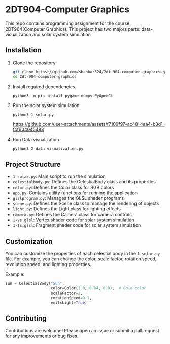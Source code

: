 # 2DT904-Computer Graphics

This repo contains programming assignment for the course 2DT904(Computer Graphics). This project has two majors parts: data-visualization and solar system simulation

## Installation

1. Clone the repository:
   ```bash
   git clone https://github.com/shankar524/2dt-904-computer-graphics.git
   cd 2dt-904-computer-graphics
   ```
2. Install required dependencies
    ```
    python3 -m pip install pygame numpy PyOpenGL
    ```
3. Run the solar system simulation
    ```
    python3 1-solar.py
    ```
    https://github.com/user-attachments/assets/f7109f97-ac48-4aa4-b3d1-f4f604045483


4. Run Data visualization
    ```
    python3 2-data-visualization.py
    ```

## Project Structure
- `1-solar.py`: Main script to run the simulation
- `celestialbody.py`: Defines the CelestialBody class and its properties
- `color.py`: Defines the Color class for RGB colors
- `app.py`: Contains utility functions for running the application
- `glslprogram.py`: Manages the GLSL shader programs
- `scene.py`: Defines the Scene class to manage the rendering of objects
- `light.py`: Defines the Light class for lighting effects
- `camera.py`: Defines the Camera class for camera controls
- `1-vs.glsl`: Vertex shader code for solar system simulation
- `1-fs.glsl`: Fragment shader code for solar system simulation

## Customization
You can customize the properties of each celestial body in the `1-solar.py` file. For example, you can change the color, scale factor, rotation speed, revolution speed, and lighting properties.

Example:
```python
sun = CelestialBody("Sun",
                    color=Color(1.0, 0.84, 0.0),  # Gold color
                    scaleFactor=2,
                    rotationSpeed=0.1,
                    emitsLight=True)
```

## Contributing
Contributions are welcome! Please open an issue or submit a pull request for any improvements or bug fixes.
